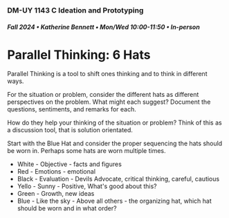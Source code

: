 ### DM-UY 1143 C Ideation and Prototyping
##### Fall 2024 • Katherine Bennett • Mon/Wed 10:00-11:50 • In-person

# Parallel Thinking: 6 Hats

Parallel Thinking is a tool to shift ones thinking and to think in different ways.

For the situation or problem, consider the different hats as different perspectives on the problem. What might each suggest? Document the questions, sentiments, and remarks for each.

How do they help your thinking of the situation or problem? Think of this as a discussion tool, that is solution orientated.

Start with the Blue Hat and consider the proper sequencing the hats should be worn in. Perhaps some hats are worn multiple times.


* White - Objective - facts and figures
* Red - Emotions - emotional
* Black - Evaluation - Devils Advocate, critical thinking, careful, cautious
* Yello - Sunny - Positive, What's good about this?
* Green - Growth, new ideas
* Blue - Like the sky - Above all others - the organizing hat, which hat should be worn and in what order?